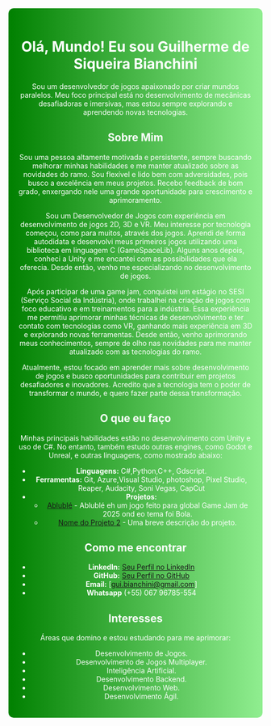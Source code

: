 <div align="center" style="background: linear-gradient(to right, #008000, #90EE90); color: white; padding: 20px; border-radius: 10px;">

# Olá, Mundo!  Eu sou Guilherme de Siqueira Bianchini

Sou um desenvolvedor de jogos apaixonado por criar mundos paralelos. Meu foco principal está no desenvolvimento de mecânicas desafiadoras e imersivas, mas estou sempre explorando e aprendendo novas tecnologias.

## Sobre Mim

Sou uma pessoa altamente motivada e persistente, sempre buscando melhorar minhas habilidades e me manter atualizado sobre as novidades do ramo. Sou flexível e lido bem com adversidades, pois busco a excelência em meus projetos. Recebo feedback de bom grado, enxergando nele uma grande oportunidade para crescimento e aprimoramento.

Sou um Desenvolvedor de Jogos com experiência em desenvolvimento de jogos 2D, 3D e VR. Meu interesse por tecnologia começou, como para muitos, através dos jogos. Aprendi de forma autodidata e desenvolvi meus primeiros jogos utilizando uma biblioteca em linguagem C (GameSpaceLib). Alguns anos depois, conheci a Unity e me encantei com as possibilidades que ela oferecia. Desde então, venho me especializando no desenvolvimento de jogos.

Após participar de uma game jam, conquistei um estágio no SESI (Serviço Social da Indústria), onde trabalhei na criação de jogos com foco educativo e em treinamentos para a indústria. Essa experiência me permitiu aprimorar minhas técnicas de desenvolvimento e ter contato com tecnologias como VR, ganhando mais experiência em 3D e explorando novas ferramentas. Desde então, venho aprimorando meus conhecimentos, sempre de olho nas novidades para me manter atualizado com as tecnologias do ramo.

Atualmente, estou focado em aprender mais sobre desenvolvimento de jogos e busco oportunidades para contribuir em projetos desafiadores e inovadores. Acredito que a tecnologia tem o poder de transformar o mundo, e quero fazer parte dessa transformação.
## O que eu faço

Minhas principais habilidades estão no desenvolvimento com Unity e uso de C#. No entanto, também estudo outras engines, como Godot e Unreal, e outras linguagens, como mostrado abaixo:

* **Linguagens:** C#,Python,C++, Gdscript.
* **Ferramentas:** Git, Azure,Visual Studio, photoshop, Pixel Studio, Reaper, Audacity, Soni Vegas, CapCut   
* **Projetos:**
    * [Ablublé](https://zusabalax.itch.io/ablubl) - Ablublé eh um jogo feito para global Game Jam de 2025 ond eo tema foi Bola.
    * [Nome do Projeto 2](link-para-o-projeto-2) - Uma breve descrição do projeto.


## Como me encontrar

* **LinkedIn:** [Seu Perfil no LinkedIn](https://www.linkedin.com/in/guilherme-de-siqueira-bianchini-8b8728121/?trk=opento_sprofile_topcard)
* **GitHub:** [Seu Perfil no GitHub](https://github.com/Zusabalax)
* **Email:** [gui.bianchini@gmail.com]
* **Whatsapp** (+55) 067 96785-554

## Interesses
Áreas que domino e estou estudando para me aprimorar:

* Desenvolvimento de Jogos.
* Desenvolvimento de Jogos Multiplayer.
* Inteligência Artificial.
* Desenvolvimento Backend.
* Desenvolvimento Web.
* Desenvolvimento Ágil.

</div>

